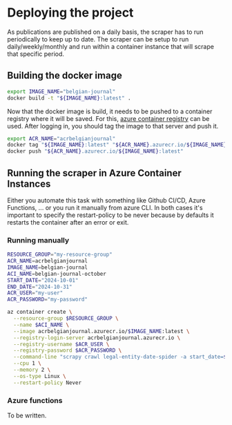 # Deploying the project

As publications are published on a daily basis, the scraper has to run periodically to keep up to date. The scraper can be setup to run daily/weekly/monthly and run within a container instance that will scrape that specific period. 

## Building the docker image
```bash
export IMAGE_NAME="belgian-journal"
docker build -t "${IMAGE_NAME}:latest" .
```

Now that the docker image is build, it needs to be pushed to a container registry where it will be saved. For this, [azure container registry](https://learn.microsoft.com/en-us/azure/container-registry/container-registry-intro) can be used. After logging in, you should tag the image to that server and push it.

```bash
export ACR_NAME="acrbelgianjournal"
docker tag "${IMAGE_NAME}:latest" "${ACR_NAME}.azurecr.io/${IMAGE_NAME}:latest"
docker push "${ACR_NAME}.azurecr.io/${IMAGE_NAME}:latest"
```

## Running the scraper in Azure Container Instances
Either you automate this task with something like Github CI/CD, Azure Functions, ... or you run it manually from azure CLI. In both cases it's important to specify the restart-policy to be never because by defaults it restarts the container after an error or exit.

### Running manually
```bash
RESOURCE_GROUP="my-resource-group"
ACR_NAME=acrbelgianjournal
IMAGE_NAME=belgian-journal
ACI_NAME=belgian-journal-october
START_DATE="2024-10-01"
END_DATE="2024-10-31"
ACR_USER="my-user"
ACR_PASSWORD="my-password"

az container create \
  --resource-group $RESOURCE_GROUP \
  --name $ACI_NAME \
  --image acrbelgianjournal.azurecr.io/$IMAGE_NAME:latest \
  --registry-login-server acrbelgianjournal.azurecr.io \
  --registry-username $ACR_USER \
  --registry-password $ACR_PASSWORD \
  --command-line "scrapy crawl legal-entity-date-spider -a start_date=$START_DATE -a end_date=$END_DATE" \
  --cpu 1 \
  --memory 2 \
  --os-type Linux \
  --restart-policy Never
```

### Azure functions
To be written.